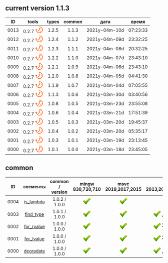 ﻿
[P]: ../../icons/progress.png
[V]: ../../icons/success.png
[X]: ../../icons/failed.png
[D]: ../../icons/danger.png
[E]: ../../icons/empty.png
[N]: ../../icons/na.png

current version 1.1.3
---

| **ID** |      tools      | types | common |     дата      |  время   |  
|:------:|:---------------:|:-----:|:------:|:-------------:|:--------:|  
|  0013  | 0.2.7 [![P]][M] | 1.2.5 | 1.1.3  | 2021y-04m-10d | 07:23:33 |  
|  0012  | 0.2.7 [![P]][M] | 1.2.4 | 1.1.2  | 2021y-04m-09d | 23:32:25 |  
|  0011  | 0.2.7 [![P]][M] | 1.2.3 | 1.1.1  | 2021y-04m-08d | 20:32:25 |  
|  0010  | 0.2.7 [![P]][M] | 1.2.2 | 1.1.0  | 2021y-04m-07d | 23:43:10 |  
|  0009  | 0.2.7 [![P]][M] | 1.2.1 | 1.0.9  | 2021y-04m-06d | 23:43:10 |  
|  0008  | 0.2.7 [![P]][M] | 1.2.0 | 1.0.8  | 2021y-04m-05d | 04:41:30 |  
|  0007  | 0.2.7 [![P]][M] | 1.1.9 | 1.0.7  | 2021y-04m-04d | 07:05:55 |  
|  0006  | 0.2.7 [![P]][M] | 1.1.3 | 1.0.6  | 2021y-03m-30d | 03:40:56 |  
|  0005  | 0.2.7 [![P]][M] | 1.0.8 | 1.0.5  | 2021y-03m-23d | 23:55:08 |  
|  0004  | 0.2.7 [![P]][M] | 1.0.6 | 1.0.4  | 2021y-03m-21d | 17:51:39 |  
|  0003  | 0.2.7 [![P]][M] | 1.0.5 | 1.0.3  | 2021y-03m-20d | 19:45:37 |  
|  0002  | 0.2.7 [![P]][M] | 1.0.4 | 1.0.2  | 2021y-03m-20d | 05:35:17 |  
|  0001  | 0.2.7 [![P]][M] | 1.0.3 | 1.0.1  | 2021y-03m-19d | 23:13:45 |  
|  0000  | 0.2.7 [![P]][M] | 1.0.1 | 1.0.0  | 2021y-03m-18d | 23:45:05 |  

common
---

| **ID** |    элементы      | common / version | mingw 830,720,710 | msvc 2019,2017,2015 | msvc 2013,2012,2010,2008                |  
|:------:|:----------------:|:----------------:|:-----------------:|:-------------------:|:---------------------------------------:|  
|  0004  | [is_lambda][I4]  |  1.0.2 / 1.0.0   |   [![V]][MINGW]   |   [![V]][VS-NEW]    | [![V]][VS-OLD]                          |  
|  0003  | [find_type][I3]  |  1.0.1 / 1.0.0   |   [![V]][MINGW]   |   [![V]][VS-NEW]    | [![V]][M] [![D]][3] [![D]][3] [![D]][3] |  
|  0002  | [for_rvalue][I2] |  1.0.0 / 1.0.0   |   [![V]][MINGW]   |   [![V]][VS-NEW]    | [![V]][M] [![N]][2] [![N]][2] [![N]][2] |  
|  0001  | [for_lvalue][I1] |  1.0.0 / 1.0.0   |   [![V]][MINGW]   |   [![V]][VS-NEW]    | [![V]][M] [![N]][1] [![N]][1] [![N]][1] |  
|  0000  | [degradate][I0]  |  1.0.0 / 1.0.0   |   [![V]][MINGW]   |   [![V]][VS-NEW]    | [![V]][M] [![D]][0] [![D]][0] [![D]][0] |  

[M]:       #common                            "коллекция полезных метафункций"  
[MINGW]:   #mingw-new                         "поддержка компиляторов mingw"  
[VS-NEW]:  #msvc-new                          "поддержка новых компиляторов msvc"  
[VS-OLD]:  #msvc-old                          "поддержка старых компиляторов msvc"  
[I0]:      common/degradate.md/#degradate     "метафункция: для обработки аргументов функций"  
[I1]:      common/for_lvalue.md/#for_lvalue   "метафункция: для обработки lvalue-аргументов функций"  
[I2]:      common/for_rvalue.md/#for_rvalue   "метафункция: для обработки rvalue-аргументов функций"  
[I3]:      common/find_type.md/#find_type     "метафункция: true, если указанный тип присутствует в списке"  
[I4]:      common/is_lambda.md/#is_lambda     "метафункция: true, если указанный тип - лямбда"  

[0]:       common/degradate.md/#degradate     "требуется поддержка template using alias"  
[1]:       common/for_lvalue.md/#for_lvalue   "требуется поддержка template using alias"  
[2]:       common/for_rvalue.md/#for_rvalue   "требуется поддержка template using alias"  
[3]:       common/find_type.md/#find_type     "ограничение на кол-во аргуметов: 7шт"  
